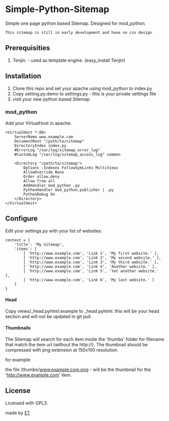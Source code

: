Simple-Python-Sitemap
=====================

Simple one page python based Sitemap. Designed for mod_python.

    This sitemap is still in early development and have no css design

## Prerequisities ##

1. Tenjin. - used as template engine. (easy_install Tenjin)

## Installation ##

1. Clone this repo and set your apache using mod_python to index.py
2. Copy setting.py.demo to settings.py - this is your private settings file 
3. visit your new python based Sitemap

### mod_python ###

Add your VirtualHost in apache:

    <VirtualHost *:80>
        ServerName www.example.com
        DocumentRoot "/path/to/sitemap"
        DirectoryIndex index.py
        #ErrorLog "/var/log/sitemap_error_log"
        #CustomLog "/var/log/sitemap_access_log" common

        <Directory "/path/to/sitemap">
            Options -Indexes FollowSymLinks MultiViews
            AllowOverride None
            Order allow,deny
            Allow from all
            AddHandler mod_python .py
            PythonHandler mod_python.publisher | .py
            PythonDebug On
        </Directory>
    </VirtualHost>

## Configure ##

Edit your settings.py with your list of websites:

    context = { 
        'title': 'My Sitemap',
        'items': [
            [ 'http://www.example.com', 'Link 1', 'My first website.' ],
            [ 'http://www.example.com', 'Link 2', 'My second website.' ],
            [ 'http://www.example.com', 'Link 3', 'My third website.' ],
            [ 'http://www.example.com', 'Link 4', 'Another website.' ],
            [ 'http://www.example.com', 'Link 5', 'Yet another website.' ],
            [ 'http://www.example.com', 'Link 6', 'My last website.' ]
        ]
    }

#### Head ###
Copy views/_head.pyhtml.example to _head.pyhtml. this will be your head section
and will not be updated in git pull.

#### Thumbnails ####
The Sitemap will search for each item inside the 'thumbs' folder
for filename that match the item url (without the http://).
The thumbnail should be compressed with png extension at 150x100 resolution.

for example: 

the file /thumbs/www.example.com.png - will be the thumbnail for the 'http://www.example.com' item.


## License ##

Licensed with GPL3.

made by [ET][ET]

[ET]: http://www.etcs.me
[git]: git@github.com:ET-CS/Simple-Python-Sitemap.git



